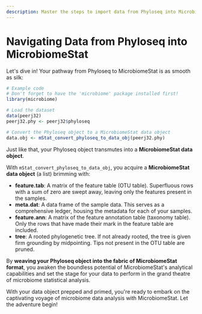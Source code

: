 ```yaml
---
description: Master the steps to import data from Phyloseq into MicrobiomeStat.
---
```


# Navigating Data from Phyloseq into MicrobiomeStat

Let's dive in! Your pathway from Phyloseq to MicrobiomeStat is as smooth as silk:

```r
# Example code
# Don't forget to have the 'microbiome' package installed first!
library(microbiome)

# Load the dataset
data(peerj32)
peerj32.phy <- peerj32$phyloseq

# Convert the Phyloseq object to a MicrobiomeStat data object
data.obj <- mStat_convert_phyloseq_to_data_obj(peerj32.phy)
```

Just like that, your Phyloseq object transmutes into a **MicrobiomeStat data object**.

With `mStat_convert_phyloseq_to_data_obj`, you acquire a **MicrobiomeStat data object** (a list) brimming with:

* **feature.tab**: A matrix of the feature table (OTU table). Superfluous rows with a sum of zero are swept away, leaving only the features present in the samples.
* **meta.dat**: A data frame of the sample data. This serves as a comprehensive ledger, housing the metadata for each of your samples.
* **feature.ann**: A matrix of the feature annotation table (taxonomy table). Only the rows that have made their mark in the feature table are included.
* **tree**: A rooted phylogenetic tree. If not already rooted, the tree is given firm grounding by midpointing. Tips not present in the OTU table are pruned.

By **weaving your Phyloseq object into the fabric of MicrobiomeStat format**, you awaken the boundless potential of MicrobiomeStat's analytical capabilities and set the stage for your data to perform in the grand theatre of microbiome statistical analysis.

With your data object prepped and primed, you're ready to embark on the captivating voyage of microbiome data analysis with MicrobiomeStat. Let the adventure begin!
